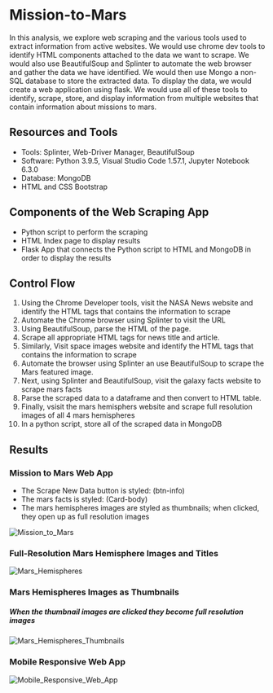 # Mission-to-Mars
In this analysis, we explore web scraping and the various tools used to extract information from active websites. We would use chrome dev tools to identify HTML components attached to the data we want to scrape. We would also use BeautifulSoup and Splinter to automate the web browser and gather the data we have identified. We would then use Mongo a non-SQL database to store the extracted data. To display the data, we would create a web application using flask. We would use all of these tools to identify, scrape, store, and display information from multiple websites that contain information about missions to mars. 

## Resources and Tools
* Tools: Splinter, Web-Driver Manager, BeautifulSoup
* Software: Python 3.9.5, Visual Studio Code 1.57.1, Jupyter Notebook 6.3.0
* Database: MongoDB
* HTML and CSS Bootstrap

## Components of the Web Scraping App
* Python script to perform the scraping
* HTML Index page to display results
* Flask App that connects the Python script to HTML and MongoDB in order to display the results

## Control Flow
1. Using the Chrome Developer tools, visit the NASA News website and identify the HTML tags that contains the information to scrape
2. Automate the Chrome browser using Splinter to visit the URL
3. Using BeautifulSoup, parse the HTML of the page.
4. Scrape all appropriate HTML tags for news title and article.
5. Similarly, Visit space images website and identify the HTML tags that contains the information to scrape
6. Automate the browser using Splinter an use BeautifulSoup to scrape the Mars featured image.
7. Next, using Splinter and BeautifulSoup, visit the galaxy facts website to scrape mars facts
8. Parse the scraped data to a dataframe and then convert to HTML table.
9. Finally, vsisit the mars hemisphers website and scrape full resolution images of all 4 mars hemispheres
10. In a python script, store all of the scraped data in MongoDB

## Results
### Mission to Mars Web App
  * The Scrape New Data button is styled: (btn-info)
  * The mars facts is styled: (Card-body)
  * The mars hemispheres images are styled as thumbnails; when clicked, they open up as full resolution images

![Mission_to_Mars](https://user-images.githubusercontent.com/67847583/123872685-0b207700-d8fb-11eb-9002-99285876d75f.png)


### Full-Resolution Mars Hemisphere Images and Titles
![Mars_Hemispheres](https://user-images.githubusercontent.com/67847583/123871720-a87aab80-d8f9-11eb-80b1-ff066a51b26f.png)

### Mars Hemispheres Images as Thumbnails
##### When the thumbnail images are clicked they become full resolution images
![Mars_Hemispheres_Thumbnails](https://user-images.githubusercontent.com/67847583/123871817-d102a580-d8f9-11eb-810f-ab872398eaa4.png)

### Mobile Responsive Web App
![Mobile_Responsive_Web_App](https://user-images.githubusercontent.com/67847583/123872388-a2d19580-d8fa-11eb-968d-03d77b31a823.png)

